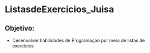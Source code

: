 # ListasdeExercicios_Juisa

## Objetivo:

- Desenvolver habilidades de Programação por meio de listas de exercícios